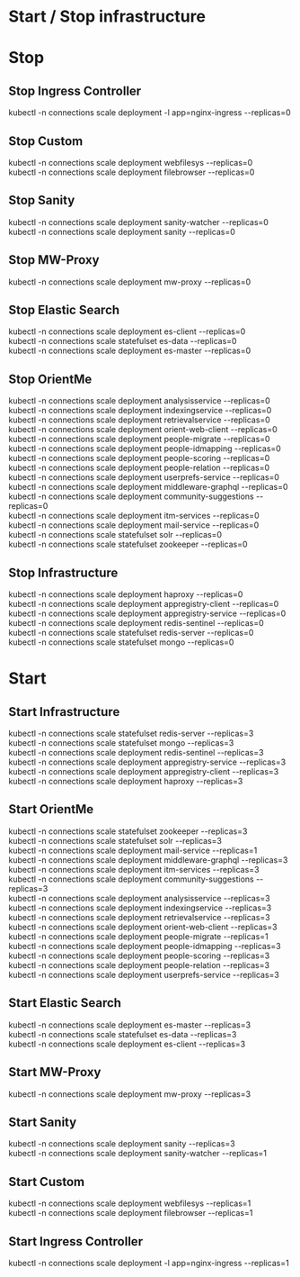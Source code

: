 Start / Stop infrastructure
===========================

# Stop

## Stop Ingress Controller
kubectl -n connections  scale deployment -l app=nginx-ingress --replicas=0  

## Stop Custom
kubectl -n connections scale deployment webfilesys --replicas=0  
kubectl -n connections scale deployment filebrowser --replicas=0  

## Stop Sanity
kubectl -n connections scale deployment sanity-watcher --replicas=0  
kubectl -n connections scale deployment sanity --replicas=0  

## Stop MW-Proxy
kubectl -n connections scale deployment mw-proxy --replicas=0  
 
## Stop Elastic Search
kubectl -n connections scale deployment es-client --replicas=0  
kubectl -n connections scale statefulset es-data --replicas=0  
kubectl -n connections scale deployment es-master --replicas=0  

## Stop OrientMe
kubectl -n connections scale deployment analysisservice --replicas=0  
kubectl -n connections scale deployment indexingservice --replicas=0  
kubectl -n connections scale deployment retrievalservice --replicas=0  
kubectl -n connections scale deployment orient-web-client --replicas=0  
kubectl -n connections scale deployment people-migrate --replicas=0  
kubectl -n connections scale deployment people-idmapping --replicas=0  
kubectl -n connections scale deployment people-scoring --replicas=0  
kubectl -n connections scale deployment people-relation --replicas=0  
kubectl -n connections scale deployment userprefs-service --replicas=0  
kubectl -n connections scale deployment middleware-graphql --replicas=0  
kubectl -n connections scale deployment community-suggestions --replicas=0   
kubectl -n connections scale deployment itm-services --replicas=0  
kubectl -n connections scale deployment mail-service --replicas=0  
kubectl -n connections scale statefulset solr --replicas=0  
kubectl -n connections scale statefulset zookeeper --replicas=0  

## Stop Infrastructure
kubectl -n connections scale deployment haproxy --replicas=0  
kubectl -n connections scale deployment appregistry-client --replicas=0   
kubectl -n connections scale deployment appregistry-service --replicas=0  
kubectl -n connections scale deployment redis-sentinel --replicas=0  
kubectl -n connections scale statefulset redis-server --replicas=0  
kubectl -n connections scale statefulset mongo --replicas=0  


# Start

## Start Infrastructure

kubectl -n connections scale statefulset redis-server --replicas=3  
kubectl -n connections scale statefulset mongo --replicas=3  
kubectl -n connections scale deployment redis-sentinel --replicas=3  
kubectl -n connections scale deployment appregistry-service --replicas=3  
kubectl -n connections scale deployment appregistry-client --replicas=3  
kubectl -n connections scale deployment haproxy --replicas=3  

 
## Start OrientMe
kubectl -n connections scale statefulset zookeeper --replicas=3  
kubectl -n connections scale statefulset solr --replicas=3  
kubectl -n connections scale deployment mail-service --replicas=1  
kubectl -n connections scale deployment middleware-graphql --replicas=3   
kubectl -n connections scale deployment itm-services --replicas=3  
kubectl -n connections scale deployment community-suggestions --replicas=3   
kubectl -n connections scale deployment analysisservice --replicas=3  
kubectl -n connections scale deployment indexingservice --replicas=3  
kubectl -n connections scale deployment retrievalservice --replicas=3  
kubectl -n connections scale deployment orient-web-client --replicas=3  
kubectl -n connections scale deployment people-migrate --replicas=1  
kubectl -n connections scale deployment people-idmapping --replicas=3  
kubectl -n connections scale deployment people-scoring --replicas=3  
kubectl -n connections scale deployment people-relation --replicas=3  
kubectl -n connections scale deployment userprefs-service --replicas=3  

## Start Elastic Search
kubectl -n connections scale deployment es-master --replicas=3  
kubectl -n connections scale statefulset es-data --replicas=3  
kubectl -n connections scale deployment es-client --replicas=3  

## Start MW-Proxy
kubectl -n connections scale deployment mw-proxy --replicas=3  

## Start Sanity
kubectl -n connections scale deployment sanity --replicas=3  
kubectl -n connections scale deployment sanity-watcher --replicas=1  

## Start Custom
kubectl -n connections scale deployment webfilesys --replicas=1  
kubectl -n connections scale deployment filebrowser --replicas=1  

## Start Ingress Controller
kubectl -n connections  scale deployment -l app=nginx-ingress --replicas=1  

